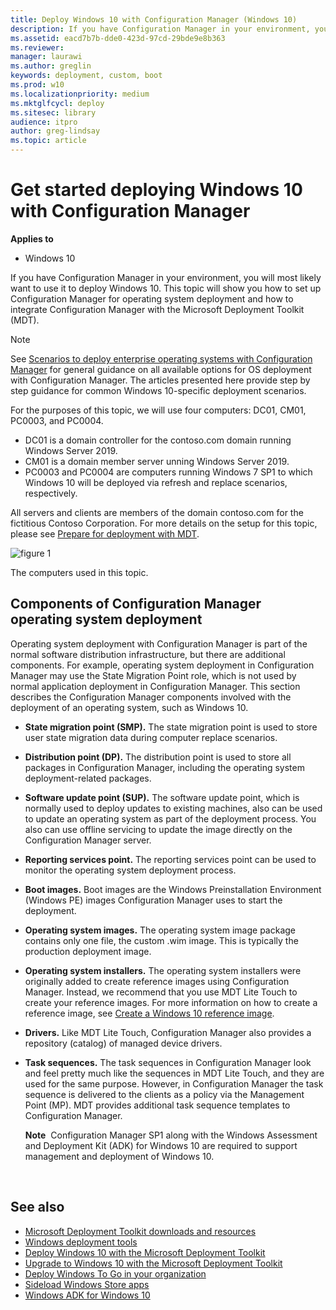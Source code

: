 ```yaml
---
title: Deploy Windows 10 with Configuration Manager (Windows 10)
description: If you have Configuration Manager in your environment, you will most likely want to use it to deploy Windows 10.
ms.assetid: eacd7b7b-dde0-423d-97cd-29bde9e8b363
ms.reviewer: 
manager: laurawi
ms.author: greglin
keywords: deployment, custom, boot
ms.prod: w10
ms.localizationpriority: medium
ms.mktglfcycl: deploy
ms.sitesec: library
audience: itpro
author: greg-lindsay
ms.topic: article
---
```


# Get started deploying Windows 10 with Configuration Manager

**Applies to**
-   Windows 10

If you have Configuration Manager in your environment, you will most likely want to use it to deploy Windows 10. This topic will show you how to set up Configuration Manager for operating system deployment and how to integrate Configuration Manager with the Microsoft Deployment Toolkit (MDT).

>[!NOTE]
>See [Scenarios to deploy enterprise operating systems with Configuration Manager](https://docs.microsoft.com/sccm/osd/deploy-use/scenarios-to-deploy-enterprise-operating-systems) for general guidance on all available options for OS deployment with Configuration Manager. The articles presented here provide step by step guidance for common Windows 10-specific deployment scenarios.

For the purposes of this topic, we will use four computers: DC01, CM01, PC0003, and PC0004. 
- DC01 is a domain controller for the contoso.com domain running Windows Server 2019.
- CM01 is a domain member server unning Windows Server 2019. 
- PC0003 and PC0004 are computers running Windows 7 SP1 to which Windows 10 will be deployed via refresh and replace scenarios, respectively.

All servers and clients are members of the domain contoso.com for the fictitious Contoso Corporation. For more details on the setup for this topic, please see [Prepare for deployment with MDT](../deploy-windows-mdt/prepare-for-windows-deployment-with-mdt.md).

![figure 1](../images/mdt-06-fig01.png)

The computers used in this topic.

## Components of Configuration Manager operating system deployment

Operating system deployment with Configuration Manager is part of the normal software distribution infrastructure, but there are additional components. For example, operating system deployment in Configuration Manager may use the State Migration Point role, which is not used by normal application deployment in Configuration Manager. This section describes the Configuration Manager components involved with the deployment of an operating system, such as Windows 10.

-   **State migration point (SMP).** The state migration point is used to store user state migration data during computer replace scenarios.
-   **Distribution point (DP).** The distribution point is used to store all packages in Configuration Manager, including the operating system deployment-related packages.
-   **Software update point (SUP).** The software update point, which is normally used to deploy updates to existing machines, also can be used to update an operating system as part of the deployment process. You also can use offline servicing to update the image directly on the Configuration Manager server.
-   **Reporting services point.** The reporting services point can be used to monitor the operating system deployment process.
-   **Boot images.** Boot images are the Windows Preinstallation Environment (Windows PE) images Configuration Manager uses to start the deployment.
-   **Operating system images.** The operating system image package contains only one file, the custom .wim image. This is typically the production deployment image.
-   **Operating system installers.** The operating system installers were originally added to create reference images using Configuration Manager. Instead, we recommend that you use MDT Lite Touch to create your reference images. For more information on how to create a reference image, see [Create a Windows 10 reference image](../deploy-windows-mdt/create-a-windows-10-reference-image.md).
-   **Drivers.** Like MDT Lite Touch, Configuration Manager also provides a repository (catalog) of managed device drivers.
-   **Task sequences.** The task sequences in Configuration Manager look and feel pretty much like the sequences in MDT Lite Touch, and they are used for the same purpose. However, in Configuration Manager the task sequence is delivered to the clients as a policy via the Management Point (MP). MDT provides additional task sequence templates to Configuration Manager.

    **Note**  Configuration Manager SP1 along with the Windows Assessment and Deployment Kit (ADK) for Windows 10 are required to support management and deployment of Windows 10.

     

## See also

-   [Microsoft Deployment Toolkit downloads and resources](https://go.microsoft.com/fwlink/p/?LinkId=618117)<br>
-   [Windows deployment tools](../windows-deployment-scenarios-and-tools.md)<br>
-   [Deploy Windows 10 with the Microsoft Deployment Toolkit](../deploy-windows-mdt/deploy-windows-10-with-the-microsoft-deployment-toolkit.md)<br>
-   [Upgrade to Windows 10 with the Microsoft Deployment Toolkit](../deploy-windows-mdt/upgrade-to-windows-10-with-the-microsoft-deployment-toolkit.md)<br>
-   [Deploy Windows To Go in your organization](../deploy-windows-to-go.md)<br>
-   [Sideload Windows Store apps](https://technet.microsoft.com/library/dn613831.aspx)<br>
-   [Windows ADK for Windows 10](https://go.microsoft.com/fwlink/p/?LinkId=526803)
